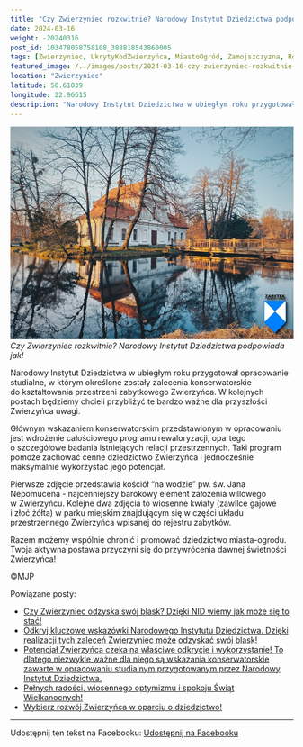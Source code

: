 ```yaml
---
title: "Czy Zwierzyniec rozkwitnie? Narodowy Instytut Dziedzictwa podpowiada jak!"
date: 2024-03-16
weight: -20240316
post_id: 103478058758108_388818543860005
tags: [Zwierzyniec, UkrytyKodZwierzyńca, MiastoOgród, Zamojszczyzna, Roztocze, Lubelskie, villarestituta, turystyka, dziedzictwo, zabytki, krajobrazy, TajemnicePrzeszłości, PodróżeWczasie, MagiczneMiejsce, narodowyinstytutdziedzictwa]
featured_image: /../images/posts/2024-03-16-czy-zwierzyniec-rozkwitnie-narodowy-instytut-dziedzictwa.jpg
location: "Zwierzyniec"
latitude: 50.61039
longitude: 22.96615
description: "Narodowy Instytut Dziedzictwa w ubiegłym roku przygotował opracowanie studialne, w którym określone zostały zalecenia konserwatorskie do kształtowania..."
---
```


![Czy Zwierzyniec rozkwitnie? Narodowy Instytut Dziedzictwa podpowiada jak!](/images/posts/2024-03-16-czy-zwierzyniec-rozkwitnie-narodowy-instytut-dziedzictwa.jpg)
*Czy Zwierzyniec rozkwitnie? Narodowy Instytut Dziedzictwa podpowiada jak!*

Narodowy Instytut Dziedzictwa w ubiegłym roku przygotował opracowanie studialne, w którym określone zostały zalecenia konserwatorskie do kształtowania przestrzeni zabytkowego Zwierzyńca. W kolejnych postach będziemy chcieli przybliżyć te bardzo ważne dla przyszłości Zwierzyńca uwagi.

Głównym wskazaniem  konserwatorskim przedstawionym w opracowaniu jest wdrożenie całościowego programu rewaloryzacji, opartego o szczegółowe badania istniejących relacji przestrzennych.
Taki program pomoże zachować cenne dziedzictwo Zwierzyńca i jednocześnie maksymalnie wykorzystać jego potencjał.

Pierwsze zdjęcie przedstawia kościół “na wodzie” pw. św. Jana Nepomucena - najcenniejszy barokowy element założenia willowego w Zwierzyńcu.
Kolejne dwa zdjęcia to wiosenne kwiaty (zawilce gajowe i złoć żółta) w parku miejskim znajdującym się w części układu przestrzennego Zwierzyńca wpisanej do rejestru zabytków.

Razem możemy wspólnie chronić i promować dziedzictwo miasta-ogrodu. Twoja aktywna postawa przyczyni się do przywrócenia dawnej świetności Zwierzyńca!



©MJP

Powiązane posty:
- [Czy Zwierzyniec odzyska swój blask? Dzięki NID wiemy jak może się to stać!](/posts/Czy-Zwierzyniec-odzyska-swoj-blask-Dzieki-NID-wiemy-jak)
- [Odkryj kluczowe wskazówki Narodowego Instytutu Dziedzictwa. Dzięki realizacji tych zaleceń Zwierzyniec może odzyskać swój blask!](/posts/Odkryj-kluczowe-wskazowki-Narodowego-Instytutu-Dziedzictwa)
- [Potencjał Zwierzyńca czeka na właściwe odkrycie i wykorzystanie! To dlatego niezwykle ważne dla niego są wskazania konserwatorskie zawarte w opracowaniu studialnym przygotowanym przez Narodowy Instytut Dziedzictwa.](/posts/Potencjal-Zwierzynca-czeka-na-wlasciwe-odkrycie)
- [Pełnych radości, wiosennego optymizmu i spokoju Świąt Wielkanocnych!](/posts/Pelnych-radosci-wiosennego-optymizmu-i-spokoju-Swiat)
- [Wybierz rozwój Zwierzyńca w oparciu o dziedzictwo!](/posts/Wybierz-rozwoj-Zwierzynca-w-oparciu-o-dziedzictwo)


---

Udostępnij ten tekst na Facebooku:
[Udostępnij na Facebooku](https://www.facebook.com/sharer/sharer.php?u=https://stowarzyszeniewachniewskiej.pl/posts/Czy-Zwierzyniec-rozkwitnie-Narodowy-Instytut-Dziedzictwa)

<script type="application/ld+json">
{
  "@context": "https://schema.org",
  "@type": "BlogPosting",
  "headline": "Czy Zwierzyniec rozkwitnie? Narodowy Instytut Dziedzictwa podpowiada jak!",
  "datePublished": "2024-03-16",
  "dateModified": "2024-03-16",
  "author": {
    "@type": "Person",
    "name": "Michał Jan Patyk"
  },
  "publisher": {
    "@type": "Organization",
    "name": "Stowarzyszenie im. Aleksandry Wachniewskiej",
    "logo": {
      "@type": "ImageObject",
      "url": "https://stowarzyszeniewachniewskiej.pl/images/logo/logo.svg"
    }
  },
  "mainEntityOfPage": {
    "@type": "WebPage",
    "@id": "https://stowarzyszeniewachniewskiej.pl/posts/Czy-Zwierzyniec-rozkwitnie-Narodowy-Instytut-Dziedzictwa"
  },
  "image": {
    "@type": "ImageObject",
    "url": "https://stowarzyszeniewachniewskiej.pl/images/posts/2024-03-16-czy-zwierzyniec-rozkwitnie-narodowy-instytut-dziedzictwa.jpg"
  },
  "articleSection": "Dziedzictwo Kulturowe i Zabytki",
  "keywords": "Zwierzyniec, UkrytyKodZwierzyńca, MiastoOgród, Zamojszczyzna, Roztocze, Lubelskie, villarestituta, turystyka, dziedzictwo, zabytki, krajobrazy, TajemnicePrzeszłości, PodróżeWczasie, MagiczneMiejsce, narodowyinstytutdziedzictwa",
  "wordCount": 126,
  "articleBody": "Narodowy Instytut Dziedzictwa w ubiegłym roku przygotował opracowanie studialne, w którym określone zostały zalecenia konserwatorskie do kształtowania przestrzeni zabytkowego Zwierzyńca. W kolejnych postach będziemy chcieli przybliżyć te bardzo ważne dla przyszłości Zwierzyńca uwagi.\n\nGłównym wskazaniem  konserwatorskim przedstawionym w opracowaniu jest wdrożenie całościowego programu rewaloryzacji, opartego o szczegółowe badania istniejących relacji przestrzennych.\nTaki program pomoże zachować cenne dziedzictwo Zwierzyńca i jednocześnie maksymalnie wykorzystać jego potencjał.\n\nPierwsze zdjęcie przedstawia kościół “na wodzie” pw. św. Jana Nepomucena - najcenniejszy barokowy element założenia willowego w Zwierzyńcu.\nKolejne dwa zdjęcia to wiosenne kwiaty (zawilce gajowe i złoć żółta) w parku miejskim znajdującym się w części układu przestrzennego Zwierzyńca wpisanej do rejestru zabytków.\n\nRazem możemy wspólnie chronić i promować dziedzictwo miasta-ogrodu. Twoja aktywna postawa przyczyni się do przywrócenia dawnej świetności Zwierzyńca!\n\n               \n\n©MJP",
  "description": "Odkryj piękno Zwierzyńca i jego zabytki.",
  "copyrightHolder": {
    "@type": "Person",
    "name": "Michał Jan Patyk"
  }
}
</script>
<script type="application/ld+json">
{
  "@context": "https://schema.org",
  "@type": "BreadcrumbList",
  "itemListElement": [
    {
      "@type": "ListItem",
      "position": 1,
      "name": "Home",
      "item": "https://stowarzyszeniewachniewskiej.pl"
    },
    {
      "@type": "ListItem",
      "position": 2,
      "name": "posts",
      "item": "https://stowarzyszeniewachniewskiej.pl/posts"
    },
    {
      "@type": "ListItem",
      "position": 3,
      "name": "Czy Zwierzyniec rozkwitnie? Narodowy Instytut Dziedzictwa podpowiada jak!",
      "item": "https://stowarzyszeniewachniewskiej.pl/posts/Czy-Zwierzyniec-rozkwitnie-Narodowy-Instytut-Dziedzictwa"
    }
  ]
}
</script>
